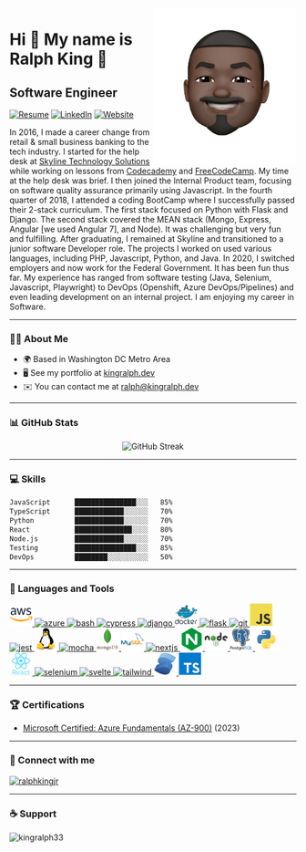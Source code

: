<img align="right" src="https://github.com/kingralph33/kingralph33/blob/main/ralph_king_memoji.png" alt="Ralph King Jr memoji" width=250px height=275px/>

<div align="left" width="60%">

# Hi 👋 My name is Ralph King :crown:

## Software Engineer

</div>

[![Resume](https://img.shields.io/badge/Resume-RalphKingJr-purple?style=flat-square&logo=linkedin)](https://kingralphresume.com)
[![LinkedIn](https://img.shields.io/badge/LinkedIn-RalphKingJr-blue?style=flat-square&logo=linkedin)](https://linkedin.com/in/ralphkingjr)
[![Website](https://img.shields.io/badge/Website-kingralph.dev-green?style=flat-square&logo=google-chrome)](https://kingralph.dev)

In 2016, I made a career change from retail & small business banking to the tech industry. I started for the help desk at [Skyline Technology Solutions](https://www.skylinenet.net/) while working on lessons from [Codecademy](https://www.codecademy.com/) and [FreeCodeCamp](https://www.freecodecamp.org/). My time at the help desk was brief.
I then joined the Internal Product team, focusing on software quality assurance primarily using Javascript. In the fourth quarter of 2018, I attended a coding BootCamp where I successfully passed their 2-stack curriculum. The first stack focused on Python with Flask and Django. The second stack covered the MEAN stack (Mongo, Express, Angular [we used Angular 7], and Node). It was challenging but very fun and fulfilling.
After graduating, I remained at Skyline and transitioned to a junior software Developer role. The projects I worked on used various languages, including PHP, Javascript, Python, and Java. In 2020, I switched employers and now work for the Federal Government. It has been fun thus far. My experience has ranged from software testing (Java, Selenium, Javascript, Playwright) to DevOps (Openshift, Azure DevOps/Pipelines) and even leading development on an internal project. I am enjoying my career in Software.

---

### 👨‍💻 About Me

- 🌍 Based in Washington DC Metro Area
- 🖥️ See my portfolio at [kingralph.dev](https://kingralph.dev)
- ✉️ You can contact me at [ralph@kingralph.dev](mailto:ralph@kingralph.dev)

---

### 📊 GitHub Stats

<div align="center">
  <img src="https://github-readme-streak-stats.herokuapp.com/?user=kingralph33&theme=tokyonight" alt="GitHub Streak" />
</div>

---

### 💻 Skills

```text
JavaScript      ███████████████░░░   85%
TypeScript      ████████████░░░░░░   70%
Python          ████████████░░░░░░   70%
React           ██████████████░░░░   80%
Node.js         ████████████░░░░░░   70%
Testing         ███████████████░░░   85%
DevOps          ████████░░░░░░░░░░   50%
```

---

### 🔧 Languages and Tools

<p align="left">
  <a href="https://aws.amazon.com" target="_blank" rel="noreferrer"> <img src="https://raw.githubusercontent.com/devicons/devicon/master/icons/amazonwebservices/amazonwebservices-original-wordmark.svg" alt="aws" width="40" height="40"/> </a>
  <a href="https://azure.microsoft.com/en-in/" target="_blank" rel="noreferrer"> <img src="https://www.vectorlogo.zone/logos/microsoft_azure/microsoft_azure-icon.svg" alt="azure" width="40" height="40"/> </a>
  <a href="https://www.gnu.org/software/bash/" target="_blank" rel="noreferrer"> <img src="https://www.vectorlogo.zone/logos/gnu_bash/gnu_bash-icon.svg" alt="bash" width="40" height="40"/> </a>
  <a href="https://www.cypress.io" target="_blank" rel="noreferrer"> <img src="https://raw.githubusercontent.com/simple-icons/simple-icons/6e46ec1fc23b60c8fd0d2f2ff46db82e16dbd75f/icons/cypress.svg" alt="cypress" width="40" height="40"/> </a>
  <a href="https://www.djangoproject.com/" target="_blank" rel="noreferrer"> <img src="https://cdn.worldvectorlogo.com/logos/django.svg" alt="django" width="40" height="40"/> </a>
  <a href="https://www.docker.com/" target="_blank" rel="noreferrer"> <img src="https://raw.githubusercontent.com/devicons/devicon/master/icons/docker/docker-original-wordmark.svg" alt="docker" width="40" height="40"/> </a>
  <a href="https://flask.palletsprojects.com/" target="_blank" rel="noreferrer"> <img src="https://www.vectorlogo.zone/logos/pocoo_flask/pocoo_flask-icon.svg" alt="flask" width="40" height="40"/> </a>
  <a href="https://git-scm.com/" target="_blank" rel="noreferrer"> <img src="https://www.vectorlogo.zone/logos/git-scm/git-scm-icon.svg" alt="git" width="40" height="40"/> </a>
  <a href="https://developer.mozilla.org/en-US/docs/Web/JavaScript" target="_blank" rel="noreferrer"> <img src="https://raw.githubusercontent.com/devicons/devicon/master/icons/javascript/javascript-original.svg" alt="javascript" width="40" height="40"/> </a>
  <a href="https://jestjs.io" target="_blank" rel="noreferrer"> <img src="https://www.vectorlogo.zone/logos/jestjsio/jestjsio-icon.svg" alt="jest" width="40" height="40"/> </a>
  <a href="https://www.linux.org/" target="_blank" rel="noreferrer"> <img src="https://raw.githubusercontent.com/devicons/devicon/master/icons/linux/linux-original.svg" alt="linux" width="40" height="40"/> </a>
  <a href="https://mochajs.org" target="_blank" rel="noreferrer"> <img src="https://www.vectorlogo.zone/logos/mochajs/mochajs-icon.svg" alt="mocha" width="40" height="40"/> </a>
  <a href="https://www.mongodb.com/" target="_blank" rel="noreferrer"> <img src="https://raw.githubusercontent.com/devicons/devicon/master/icons/mongodb/mongodb-original-wordmark.svg" alt="mongodb" width="40" height="40"/> </a>
  <a href="https://www.mysql.com/" target="_blank" rel="noreferrer"> <img src="https://raw.githubusercontent.com/devicons/devicon/master/icons/mysql/mysql-original-wordmark.svg" alt="mysql" width="40" height="40"/> </a>
  <a href="https://nextjs.org/" target="_blank" rel="noreferrer"> <img src="https://cdn.worldvectorlogo.com/logos/nextjs-2.svg" alt="nextjs" width="40" height="40"/> </a>
  <a href="https://www.nginx.com" target="_blank" rel="noreferrer"> <img src="https://raw.githubusercontent.com/devicons/devicon/master/icons/nginx/nginx-original.svg" alt="nginx" width="40" height="40"/> </a>
  <a href="https://nodejs.org" target="_blank" rel="noreferrer"> <img src="https://raw.githubusercontent.com/devicons/devicon/master/icons/nodejs/nodejs-original-wordmark.svg" alt="nodejs" width="40" height="40"/> </a>
  <a href="https://www.postgresql.org" target="_blank" rel="noreferrer"> <img src="https://raw.githubusercontent.com/devicons/devicon/master/icons/postgresql/postgresql-original-wordmark.svg" alt="postgresql" width="40" height="40"/> </a>
  <a href="https://www.python.org" target="_blank" rel="noreferrer"> <img src="https://raw.githubusercontent.com/devicons/devicon/master/icons/python/python-original.svg" alt="python" width="40" height="40"/> </a>
  <a href="https://reactjs.org/" target="_blank" rel="noreferrer"> <img src="https://raw.githubusercontent.com/devicons/devicon/master/icons/react/react-original-wordmark.svg" alt="react" width="40" height="40"/> </a>
  <a href="https://www.selenium.dev" target="_blank" rel="noreferrer"> <img src="https://raw.githubusercontent.com/detain/svg-logos/780f25886640cef088af994181646db2f6b1a3f8/svg/selenium-logo.svg" alt="selenium" width="40" height="40"/> </a>
  <a href="https://svelte.dev" target="_blank" rel="noreferrer"> <img src="https://upload.wikimedia.org/wikipedia/commons/1/1b/Svelte_Logo.svg" alt="svelte" width="40" height="40"/> </a>
  <a href="https://tailwindcss.com/" target="_blank" rel="noreferrer"> <img src="https://www.vectorlogo.zone/logos/tailwindcss/tailwindcss-icon.svg" alt="tailwind" width="40" height="40"/> </a>
  <a href="https://solidjs.com/" target="_blank" rel="noreferrer"> <img src="https://github.com/kingralph33/kingralph33/blob/main/solidjs-logo.svg" alt="solidjs" width="40" height="40"/> </a>
  <a href="https://www.typescriptlang.org/" target="_blank" rel="noreferrer"> <img src="https://raw.githubusercontent.com/devicons/devicon/master/icons/typescript/typescript-original.svg" alt="typescript" width="40" height="40"/> </a>
</p>

---

### 🏆 Certifications

- [Microsoft Certified: Azure Fundamentals (AZ-900)](https://learn.microsoft.com/en-us/users/kingjrralphfsis-8974/credentials/b9fc9f5037636b30) (2023)

---

### 🌟 Connect with me

<p align="left">
<a href="https://linkedin.com/in/ralphkingjr" target="blank"><img align="center" src="https://raw.githubusercontent.com/rahuldkjain/github-profile-readme-generator/master/src/images/icons/Social/linked-in-alt.svg" alt="ralphkingjr" height="30" width="40" /></a>
</p>

---

### ☕ Support

<p>
  <a href="https://www.buymeacoffee.com/kingralph33"> <img align="left" src="https://cdn.buymeacoffee.com/buttons/v2/default-yellow.png" height="50" width="210" alt="kingralph33" /></a>
</p>
<br>
<br>
